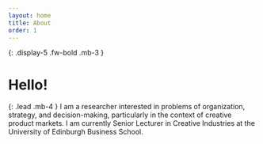 ```yaml
---
layout: home
title: About
order: 1
---
```


{: .display-5 .fw-bold .mb-3 }
# Hello!

{: .lead .mb-4 }
I am a researcher interested in problems of organization, strategy, and decision-making, particularly in the context of creative product markets. I am currently Senior Lecturer in Creative Industries at the University of Edinburgh Business School.
